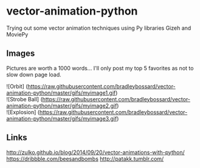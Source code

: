 vector-animation-python
=======================

Trying out some vector animation techniques using Py libraries Gizeh and MoviePy

Images
------
Pictures are worth a 1000 words... I'll only post my top 5 favorites as not to slow down page load.

![Orbit] (https://raw.githubusercontent.com/bradleybossard/vector-animation-python/master/gifs/myimage1.gif)
<br />
![Strobe Ball] (https://raw.githubusercontent.com/bradleybossard/vector-animation-python/master/gifs/myimage2.gif)
<br />
![Explosion] (https://raw.githubusercontent.com/bradleybossard/vector-animation-python/master/gifs/myimage3.gif)
<br />

Links
-----
http://zulko.github.io/blog/2014/09/20/vector-animations-with-python/
https://dribbble.com/beesandbombs
http://patakk.tumblr.com/
